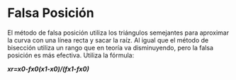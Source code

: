 

# Falsa Posición
 
El método de falsa posición utiliza los triángulos semejantes para aproximar la curva con una línea recta y sacar la raíz. Al igual que el método de bisección utiliza un rango que en teoría va disminuyendo, pero la falsa posición es más efectiva. Utiliza la fórmula:

***xr=x0-fx0(x1-x0)/(fx1-fx0)***


<!--stackedit_data:
eyJoaXN0b3J5IjpbLTE1MDY4MjAxNjEsNDU2Njk4MjkxLDUxMj
g2NTEwOSwtMTY3Mzk1OTkyNF19
-->